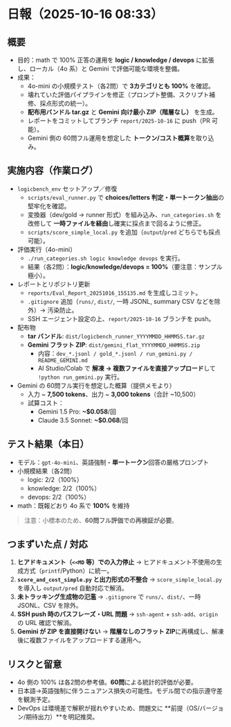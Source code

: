 # 日報（2025-10-16 08:33）

## 概要
- 目的：math で 100% 正答の運用を **logic / knowledge / devops** に拡張し、ローカル（4o 系）と Gemini で評価可能な環境を整備。
- 成果：
  - 4o-mini の小規模テスト（各2問）で **3カテゴリとも 100%** を確認。
  - 壊れていた評価パイプラインを修正（プロンプト整備、スクリプト補修、採点形式の統一）。
  - **配布用バンドル tar.gz** と **Gemini 向け最小 ZIP（階層なし）** を生成。
  - レポートをコミットしてブランチ `report/2025-10-16` に push（PR 可能）。
  - Gemini 側の 60問フル運用を想定した **トークン/コスト概算**を取り込み。

## 実施内容（作業ログ）
- `logicbench_env` セットアップ／修復
  - `scripts/eval_runner.py` で **choices/letters 判定・単一トークン抽出**の堅牢化を確認。
  - 変換器（dev/gold → runner 形式）を組み込み、`run_categories.sh` を改修して **一時ファイルを経由**し確実に採点まで回るように修正。
  - `scripts/score_simple_local.py` を追加（`output`/`pred` どちらでも採点可能）。
- 評価実行（4o-mini）
  - `./run_categories.sh logic knowledge devops` を実行。
  - 結果（各2問）：**logic/knowledge/devops = 100%**（要注意：サンプル極小）。
- レポートとリポジトリ更新
  - `reports/Eval_Report_20251016_155135.md` を生成しコミット。
  - `.gitignore` 追加（`runs/`, `dist/`, 一時 JSONL, summary CSV などを除外）→ 汚染防止。
  - SSH エージェント設定の上、`report/2025-10-16` ブランチを push。
- 配布物
  - **tar バンドル**: `dist/logicbench_runner_YYYYMMDD_HHMMSS.tar.gz`
  - **Gemini フラット ZIP**: `dist/gemini_flat_YYYYMMDD_HHMMSS.zip`
    - 内容：`dev_*.jsonl / gold_*.jsonl / run_gemini.py / README_GEMINI.md`
    - AI Studio/Colab で **解凍 → 複数ファイルを直接アップロード**して `!python run_gemini.py` 実行。
- Gemini の 60問フル実行を想定した概算（提供メモより）
  - 入力 ~ **7,500 tokens**、出力 ~ **3,000 tokens**（合計 ~10,500）
  - 試算コスト：
    - Gemini 1.5 Pro: **~$0.058**/回
    - Claude 3.5 Sonnet: **~$0.068**/回

## テスト結果（本日）
- モデル：`gpt-4o-mini`、英語強制・**単一トークン**回答の厳格プロンプト
- 小規模結果（各2問）
  - logic: 2/2（100%）
  - knowledge: 2/2（100%）
  - devops: 2/2（100%）
- math：既報どおり 4o 系で **100%** を維持

> 注意：小標本のため、**60問フル評価での再検証が必要**。

## つまずいた点 / 対応
1. **ヒアドキュメント（`<<MD` 等）での入力停止** → ヒアドキュメント不使用の生成方式（`printf`/Python）に統一。
2. **`score_and_cost_simple.py` と出力形式の不整合** → `score_simple_local.py` を導入し `output/pred` 自動対応で解消。
3. **未トラッキング生成物の氾濫** → `.gitignore` で `runs/`、`dist/`、一時 JSONL、CSV を除外。
4. **SSH push 時のパスフレーズ・URL 問題** → `ssh-agent` + `ssh-add`、`origin` の URL 確認で解消。
5. **Gemini が ZIP を直接開けない** → **階層なしのフラット ZIP**に再構成し、解凍後に複数ファイルをアップロードする運用へ。

## リスクと留意
- 4o 側の 100% は各2問の参考値。**60問**による統計的評価が必要。
- 日本語→英語強制に伴うニュアンス損失の可能性。モデル間での指示遵守差を観測予定。
- DevOps は環境差で解釈が揺れやすいため、問題文に **前提（OS/バージョン/期待出力）**を明記推奨。

